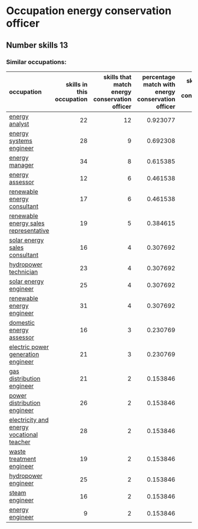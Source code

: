 # Occupation energy conservation officer
## Number skills 13
### Similar occupations:
| occupation                                                                                |   skills in this occupation |   skills that match energy conservation officer |   percentage match with energy conservation officer |   skills not in energy conservation officer |
|:------------------------------------------------------------------------------------------|----------------------------:|------------------------------------------------:|----------------------------------------------------:|--------------------------------------------:|
| [energy analyst](energy_analyst.md)                                                       |                          22 |                                              12 |                                            0.923077 |                                          10 |
| [energy systems engineer](energy_systems_engineer.md)                                     |                          28 |                                               9 |                                            0.692308 |                                          19 |
| [energy manager](energy_manager.md)                                                       |                          34 |                                               8 |                                            0.615385 |                                          26 |
| [energy assessor](energy_assessor.md)                                                     |                          12 |                                               6 |                                            0.461538 |                                           6 |
| [renewable energy consultant](renewable_energy_consultant.md)                             |                          17 |                                               6 |                                            0.461538 |                                          11 |
| [renewable energy sales representative](renewable_energy_sales_representative.md)         |                          19 |                                               5 |                                            0.384615 |                                          14 |
| [solar energy sales consultant](solar_energy_sales_consultant.md)                         |                          16 |                                               4 |                                            0.307692 |                                          12 |
| [hydropower technician](hydropower_technician.md)                                         |                          23 |                                               4 |                                            0.307692 |                                          19 |
| [solar energy engineer](solar_energy_engineer.md)                                         |                          25 |                                               4 |                                            0.307692 |                                          21 |
| [renewable energy engineer](renewable_energy_engineer.md)                                 |                          31 |                                               4 |                                            0.307692 |                                          27 |
| [domestic energy assessor](domestic_energy_assessor.md)                                   |                          16 |                                               3 |                                            0.230769 |                                          13 |
| [electric power generation engineer](electric_power_generation_engineer.md)               |                          21 |                                               3 |                                            0.230769 |                                          18 |
| [gas distribution engineer](gas_distribution_engineer.md)                                 |                          21 |                                               2 |                                            0.153846 |                                          19 |
| [power distribution engineer](power_distribution_engineer.md)                             |                          26 |                                               2 |                                            0.153846 |                                          24 |
| [electricity and energy vocational teacher](electricity_and_energy_vocational_teacher.md) |                          28 |                                               2 |                                            0.153846 |                                          26 |
| [waste treatment engineer](waste_treatment_engineer.md)                                   |                          19 |                                               2 |                                            0.153846 |                                          17 |
| [hydropower engineer](hydropower_engineer.md)                                             |                          25 |                                               2 |                                            0.153846 |                                          23 |
| [steam engineer](steam_engineer.md)                                                       |                          16 |                                               2 |                                            0.153846 |                                          14 |
| [energy engineer](energy_engineer.md)                                                     |                           9 |                                               2 |                                            0.153846 |                                           7 |
